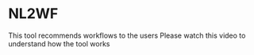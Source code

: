 # NL2WF
This tool recommends workflows to the users
Please watch this video to understand how the tool works

